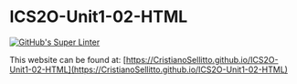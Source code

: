 # ICS2O-Unit1-02-HTML

[![GitHub's Super Linter](https://github.com/CristianoSellitto/ICS2O-Unit1-02-HTML/workflows/GitHub's%20Super%20Linter/badge.svg)](https://github.com/<CristianoSellitto/ICS2O-Unit1-02-HTML/actions)

This website can be found at: [https://CristianoSellitto.github.io/ICS2O-Unit1-02-HTML](https://CristianoSellitto.github.io/ICS2O-Unit1-02-HTML)
